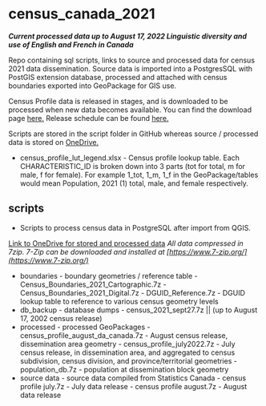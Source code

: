 
# census_canada_2021
***Current processed data up to August 17, 2022 Linguistic diversity and use of English and French in Canada***

Repo containing sql scripts, links to source and processed data for census 2021 data dissemination. Source data is imported into a PostgresSQL with PostGIS extension database, processed and attached with census boundaries exported into GeoPackage for GIS use.

Census Profile data is released in stages, and is downloaded to be processed when new data becomes available.
You can find the download page [here.](https://www12.statcan.gc.ca/census-recensement/2021/dp-pd/prof/details/download-telecharger.cfm?Lang=E)
Release schedule can be found [here.](https://www12.statcan.gc.ca/census-recensement/2021/ref/prodserv/release-diffusion-eng.cfm)

Scripts are stored in the script folder in GitHub whereas source / processed data is stored on [OneDrive.](https://1drv.ms/u/s!ArfoJn5WUSjQgsZgK3uSHRasQDDQSA?e=N5YxBW)

- census_profile_lut_legend.xlsx
		- Census profile lookup table. Each CHARACTERISTIC_ID is broken down into 3 parts (tot for total, m for male, f for female). For example 1_tot, 1_m, 1_f in the GeoPackage/tables would mean Population, 2021 (1) total, male, and female respectively.


## scripts
- Scripts to process census data in PostgreSQL after import from QGIS.

[Link to OneDrive for stored and processed data](https://1drv.ms/u/s!ArfoJn5WUSjQgsZgK3uSHRasQDDQSA?e=N5YxBW)
*All data compressed in 7zip. 7-Zip can be downloaded and installed at [https://www.7-zip.org/](https://www.7-zip.org/)*

- boundaries - boundary geometries / reference table
		- Census_Boundaries_2021_Cartographic.7z
		- Census_Boundaries_2021_Digital.7z
		- DGUID_Reference.7z - DGUID lookup table to reference to various census geometry levels
 - db_backup - database dumps
		 - census_2021_sept27.7z || (up to August 17, 2002 census release)
 - processed - processed GeoPackages
		 - census_profile_august_da_canada.7z - August census release, dissemination area geometry
		 - census_profile_july2022.7z - July census release, in dissemination area, and aggregated to census subdivision, census division, and province/territorial geometries
		 - population_db.7z - population at dissemination block geometry
- source data - source data compiled from Statistics Canada
		- census profile july.7z - July data release
		- census profile august.7z - August data release